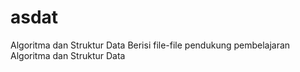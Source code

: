 # asdat
Algoritma dan Struktur Data
Berisi file-file pendukung pembelajaran Algoritma dan Struktur Data
